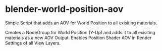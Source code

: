 # blender-world-position-aov
Simple Script that adds an AOV for World Position to all exisiting materials.

Creates a NodeGroup for World Position (Y-Up) and adds it to all exisiting materials as a new AOV Output.
Enables Position Shader AOV in Render Settings of all View Layers. 
